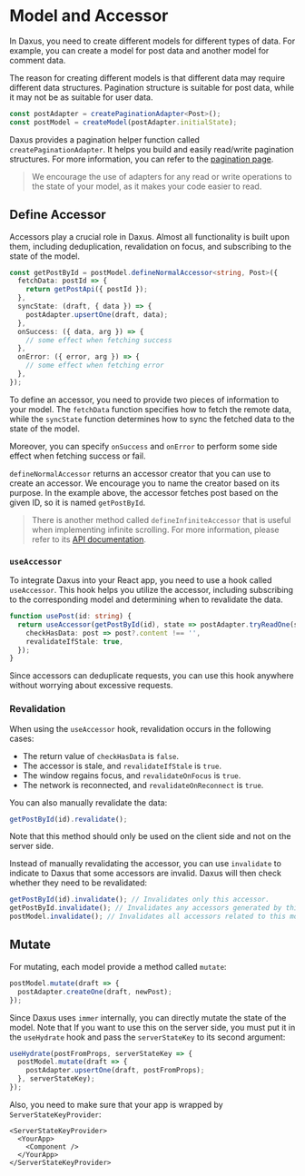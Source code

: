 # Model and Accessor

In Daxus, you need to create different models for different types of data. For example, you can create a model for post data and another model for comment data.

The reason for creating different models is that different data may require different data structures. Pagination structure is suitable for post data, while it may not be as suitable for user data.

```ts
const postAdapter = createPaginationAdapter<Post>();
const postModel = createModel(postAdapter.initialState);
```

Daxus provides a pagination helper function called `createPaginationAdapter`. It helps you build and easily read/write pagination structures. For more information, you can refer to the [pagination page](./pagination.md).

> We encourage the use of adapters for any read or write operations to the state of your model, as it makes your code easier to read.

## Define Accessor

Accessors play a crucial role in Daxus. Almost all functionality is built upon them, including deduplication, revalidation on focus, and subscribing to the state of the model.

```ts
const getPostById = postModel.defineNormalAccessor<string, Post>({
  fetchData: postId => {
    return getPostApi({ postId });
  },
  syncState: (draft, { data }) => {
    postAdapter.upsertOne(draft, data);
  },
  onSuccess: ({ data, arg }) => {
    // some effect when fetching success
  },
  onError: ({ error, arg }) => {
    // some effect when fetching error
  },
});
```

To define an accessor, you need to provide two pieces of information to your model. The `fetchData` function specifies how to fetch the remote data, while the `syncState` function determines how to sync the fetched data to the state of the model.

Moreover, you can specify `onSuccess` and `onError` to perform some side effect when fetching success or fail.

`defineNormalAccessor` returns an accessor creator that you can use to create an accessor. We encourage you to name the creator based on its purpose. In the example above, the accessor fetches post based on the given ID, so it is named `getPostById`.

> There is another method called `defineInfiniteAccessor` that is useful when implementing infinite scrolling. For more information, please refer to its [API documentation](./api/README.md#createmodel).

### `useAccessor`

To integrate Daxus into your React app, you need to use a hook called `useAccessor`. This hook helps you utilize the accessor, including subscribing to the corresponding model and determining when to revalidate the data.

```ts
function usePost(id: string) {
  return useAccessor(getPostById(id), state => postAdapter.tryReadOne(state, id), {
    checkHasData: post => post?.content !== '',
    revalidateIfStale: true,
  });
}
```

Since accessors can deduplicate requests, you can use this hook anywhere without worrying about excessive requests.

### Revalidation

When using the `useAccessor` hook, revalidation occurs in the following cases:

- The return value of `checkHasData` is `false`.
- The accessor is stale, and `revalidateIfStale` is `true`.
- The window regains focus, and `revalidateOnFocus` is `true`.
- The network is reconnected, and `revalidateOnReconnect` is `true`.

You can also manually revalidate the data:

```ts
getPostById(id).revalidate();
```

Note that this method should only be used on the client side and not on the server side.

Instead of manually revalidating the accessor, you can use `invalidate` to indicate to Daxus that some accessors are invalid. Daxus will then check whether they need to be revalidated:

```ts
getPostById(id).invalidate(); // Invalidates only this accessor.
getPostById.invalidate(); // Invalidates any accessors generated by this accessor creator.
postModel.invalidate(); // Invalidates all accessors related to this model.
```

## Mutate

For mutating, each model provide a method called `mutate`:

```ts
postModel.mutate(draft => {
  postAdapter.createOne(draft, newPost);
});
```

Since Daxus uses `immer` internally, you can directly mutate the state of the model. Note that If you want to use this on the server side, you must put it in the `useHydrate` hook and pass the `serverStateKey` to its second argument:

```ts
useHydrate(postFromProps, serverStateKey => {
  postModel.mutate(draft => {
    postAdapter.upsertOne(draft, postFromProps);
  }, serverStateKey);
});
```

Also, you need to make sure that your app is wrapped by `ServerStateKeyProvider`:

```tsx
<ServerStateKeyProvider>
  <YourApp>
    <Component />
  </YourApp>
</ServerStateKeyProvider>
```
